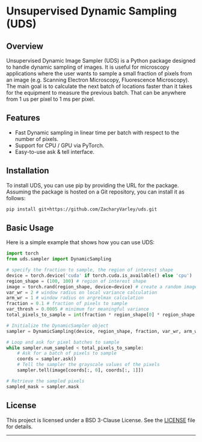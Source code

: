 # Unsupervised Dynamic Sampling (UDS)

## Overview

Unsupervised Dynamic Image Sampler (UDS) is a Python package designed to handle dynamic sampling of images. It is useful for microscopy applications where the user wants to sample a small fraction of pixels from an image (e.g. Scanning Electron Microscopy, Fluorescence Microscopy). The main goal is to calculate the next batch of locations faster than it takes for the equipment to measure the previous batch. That can be anywhere from 1 us per pixel to 1 ms per pixel.

## Features

- Fast Dynamic sampling in linear time per batch with respect to the number of pixels.
- Support for CPU / GPU via PyTorch.
- Easy-to-use ask & tell interface.

## Installation

To install UDS, you can use pip by providing the URL for the package. Assuming the package is hosted on a Git repository, you can install it as follows:

```bash
pip install git+https://github.com/ZacharyVarley/uds.git
```


## Basic Usage

Here is a simple example that shows how you can use UDS:

```python
import torch
from uds.sampler import DynamicSampling

# specify the fraction to sample, the region of interest shape
device = torch.device('cuda' if torch.cuda.is_available() else 'cpu')
region_shape = (100, 100) # region of interest shape
image = torch.rand(region_shape, device=device) # create a random image
var_wr = 2 # window radius on local variance calculation
arm_wr = 1 # window radius on argrelmax calculation
fraction = 0.1 # fraction of pixels to sample
var_thresh = 0.0005 # minimum for meaningful variance
total_pixels_to_sample = int(fraction * region_shape[0] * region_shape[1])

# Initialize the DynamicSampler object
sampler = DynamicSampling(device, region_shape, fraction, var_wr, arm_wr, variance_threshold)

# Loop and ask for pixel batches to sample
while sampler.num_sampled < total_pixels_to_sample:
    # Ask for a batch of pixels to sample
    coords = sampler.ask()
    # Tell the sampler the grayscale values of the pixels
    sampler.tell(image[coords[:, 0], coords[:, 1]])

# Retrieve the sampled pixels
sampled_mask = sampler.mask

```

## License

This project is licensed under a BSD 3-Clause License. See the [LICENSE](LICENSE) file for details.

---